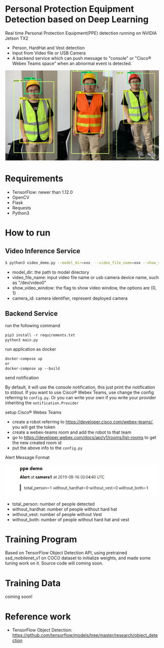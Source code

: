 # Personal Protection Equipment Detection based on Deep Learning

Real time Personal Protection Equipment(PPE) detection running on NVIDIA Jetson TX2

  - Person, HardHat and Vest detection
  - Input from Video file or USB Camera
  - A backend service which can push message to "console" or "Cisco® Webex Teams space" when an abnormal event is detected.

![PPE Image](data/ppe.jpg)

# Requirements

  - TensorFlow: newer than 1.12.0
  - OpenCV
  - Flask
  - Requests
  - Python3

# How to run

## Video Inference Service
```sh
$ python3 video_demo.py --model_dir=xxx  --video_file_name=xxx --show_video_window=xxx --camera_id=xxx
```
* model_dir: the path to model directory
* video_file_name: input video file name or usb camera device name, such as "/dev/video0"
* show_video_window: the flag to show video window, the options are {0, 1}
* camera_id: camera identifier, represent deployed camera

## Backend Service
run the following command
```
pip3 install -r requirements.txt
python3 main.py
```

run application as docker
```
docker-compose up
or
docker-compose up --build
```

send notification

By default, it will use the console notification, this just print the notification to stdout.
If you want to use Cisco® Webex Teams, use change the config referring to `config.py`.
Or you can write your own if you write your provider inheriting the `notification.Provider`

setup Cisco® Webex Teams

* create a robot referring to https://developer.cisco.com/webex-teams/, you will get the token
* create a webex-teams room and add the robot to that team
* go to https://developer.webex.com/docs/api/v1/rooms/list-rooms to get the new created room id
* put the above info to the `config.py`

Alert Message Format

![PPE Image](data/alert.jpg)

* total_person: number of people detected
* without_hardhat: number of people without hard hat
* without_vest: number of people without Vest
* without_both: number of people without hard hat and vest

# Training Program
Based on TensorFlow Object Detection API, using pretrained ssd_mobilenet_v1 on COCO dataset to initialize weights, and made some tuning work on it.
Source code will coming soon.

# Training Data
coming soon!

# Reference work
* TensorFlow Object Detection: https://github.com/tensorflow/models/tree/master/research/object_detection
